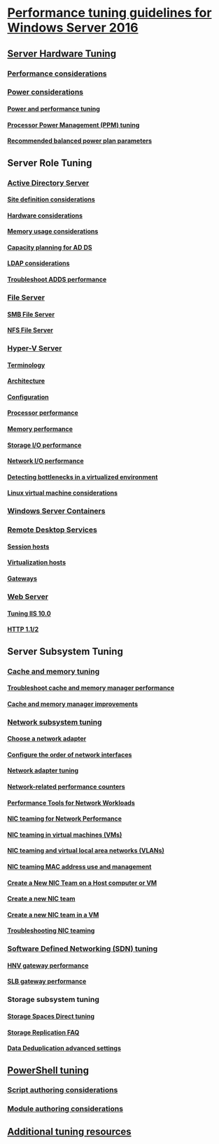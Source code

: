 # [Performance tuning guidelines for Windows Server 2016](index.md)
## [Server Hardware Tuning](hardware/index.md)
### [Performance considerations](hardware/index.md)
### [Power considerations](hardware/power.md)
#### [Power and performance tuning](hardware/power/power-performance-tuning.md)
#### [Processor Power Management (PPM) tuning](hardware/power/processor-power-management-tuning.md)
#### [Recommended balanced power plan parameters](hardware/power/recommended-balanced-plan-parameters.md)
## Server Role Tuning
### [Active Directory Server](role/active-directory-server/index.md)
#### [Site definition considerations](role/active-directory-server/site-definition-considerations.md)
#### [Hardware considerations](role/active-directory-server/hardware-considerations.md)
#### [Memory usage considerations](role/active-directory-server/memory-usage-considerations.md)
#### [Capacity planning for AD DS](role/active-directory-server/capacity-planning-for-active-directory-domain-services.md)
#### [LDAP considerations](role/active-directory-server/ldap-considerations.md)
#### [Troubleshoot ADDS performance](role/active-directory-server/troubleshoot.md)
### [File Server](role/file-server/index.md)
#### [SMB File Server](role/file-server/smb-file-server.md)
#### [NFS File Server](role/file-server/nfs-file-server.md)
### [Hyper-V Server](role/hyper-v-server/index.md)
#### [Terminology](role/hyper-v-server/terminology.md)
#### [Architecture](role/hyper-v-server/architecture.md)
#### [Configuration](role/hyper-v-server/configuration.md)
#### [Processor performance](role/hyper-v-server/processor-performance.md)
#### [Memory performance](role/hyper-v-server/memory-performance.md)
#### [Storage I/O performance](role/hyper-v-server/storage-io-performance.md)
#### [Network I/O performance](role/hyper-v-server/network-io-performance.md)
#### [Detecting bottlenecks in a virtualized environment](role/hyper-v-server/detecting-virtualized-environment-bottlenecks.md)
#### [Linux virtual machine considerations](role/hyper-v-server/linux-virtual-machine-considerations.md)
### [Windows Server Containers](role/windows-server-container/index.md)
### [Remote Desktop Services](role/remote-desktop/session-hosts.md)
#### [Session hosts](role/remote-desktop/session-hosts.md)
#### [Virtualization hosts](role/remote-desktop/virtualization-hosts.md)
#### [Gateways](role/remote-desktop/gateways.md)
### [Web Server](role/web-server/index.md)
#### [Tuning IIS 10.0](role/web-server/tuning-iis-10.md)
#### [HTTP 1.1/2](role/web-server/http-performance.md)
## Server Subsystem Tuning
### [Cache and memory tuning](subsystem/cache-memory-management/index.md)
#### [Troubleshoot cache and memory manager performance](subsystem/cache-memory-management/troubleshoot.md)
#### [Cache and memory manager improvements](subsystem/cache-memory-management/improvements-in-windows-server.md)
### [Network subsystem tuning](../../networking/technologies/network-subsystem/net-sub-performance-top.md)
#### [Choose a network adapter](../../networking/technologies/network-subsystem/net-sub-choose-nic.md)
#### [Configure the order of network interfaces](../../networking/technologies/network-subsystem/net-sub-interface-metric.md)
#### [Network adapter tuning](../../networking/technologies/network-subsystem/net-sub-performance-tuning-nics.md)
#### [Network-related performance counters](../../networking/technologies/network-subsystem/net-sub-performance-counters.md)
#### [Performance Tools for Network Workloads](../../networking/technologies/network-subsystem/net-sub-performance-tools.md)
#### [NIC teaming for Network Performance](../../networking/technologies/nic-teaming/NIC-Teaming.md)
#### [NIC teaming in virtual machines (VMs)](../../networking/technologies/nic-teaming/nict-vms.md)
#### [NIC teaming and virtual local area networks (VLANs)](../../networking/technologies/nic-teaming/nict-and-vlans.md)
#### [NIC teaming MAC address use and management](../../networking/technologies/nic-teaming/NIC-Teaming-MAC-address-Use-and-Management.md)
#### [Create a New NIC Team on a Host computer or VM](../../networking/technologies/nic-teaming/create-a-New-NIC-Team-on-a-Host-computer-or-VM.md)
#### [Create a new NIC team](../../networking/technologies/nic-teaming/create-a-New-NIC-Team.md)
#### [Create a new NIC team in a VM](../../networking/technologies/nic-teaming/create-a-New-NIC-Team-in-a-VM.md)
#### [Troubleshooting NIC teaming](../../networking/technologies/nic-teaming/Troubleshooting-NIC-Teaming.md)
### [Software Defined Networking (SDN) tuning](subsystem/software-defined-networking/index.md)
#### [HNV gateway performance](subsystem/software-defined-networking/hnv-gateway-performance.md)
#### [SLB gateway performance](subsystem/software-defined-networking/slb-gateway-performance.md)
### Storage subsystem tuning
#### [Storage Spaces Direct tuning](subsystem/storage-spaces-direct/index.md)
#### [Storage Replication FAQ](../../storage/storage-replica/storage-replica-frequently-asked-questions.md)
#### [Data Deduplication advanced settings](../../storage/data-deduplication/advanced-settings.md)
## [PowerShell tuning](powershell/index.md)
### [Script authoring considerations](powershell/script-authoring-considerations.md)
### [Module authoring considerations](powershell/module-authoring-considerations.md)
## [Additional tuning resources](additional-resources.md)
